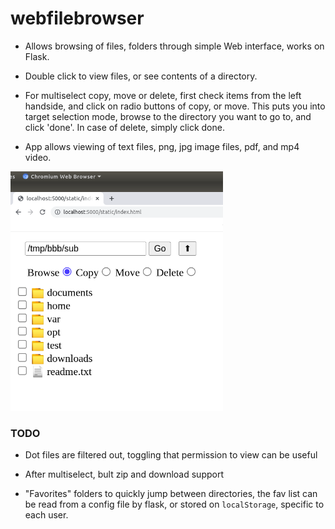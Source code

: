 # webfilebrowser

- Allows browsing of files, folders through simple Web interface,
  works on Flask.

- Double click to view files, or see contents of a directory.

- For multiselect copy, move or delete, first check items from the
  left handside, and click on radio buttons of copy, or move. This
  puts you into target selection mode, browse to the directory you
  want to go to, and click 'done'. In case of delete, simply click
  done.

- App allows viewing of text files, png, jpg image files, pdf, and mp4
  video.

<img width="340" src="webfilebrowser.png"/>

### TODO

- Dot files are filtered out, toggling that permission to view can be useful

- After multiselect, bult zip and download support

- "Favorites" folders to quickly jump between directories, the fav list
  can be read from a config file by flask, or stored on `localStorage`,
  specific to each user.

